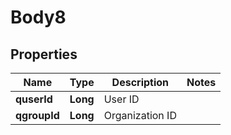 # Body8

## Properties
Name | Type | Description | Notes
------------ | ------------- | ------------- | -------------
**quserId** | **Long** | User ID | 
**qgroupId** | **Long** | Organization ID | 

